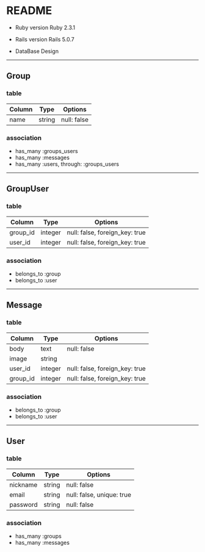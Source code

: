 # README

* Ruby version
  Ruby 2.3.1

* Rails version
  Rails 5.0.7

* DataBase Design
---
## Group
### table
|Column|Type|Options|
|-|-|-|
|name|string|null: false|

### association
- has_many :groups_users
- has_many :messages
- has_many :users, through: :groups_users

---
## GroupUser
### table
|Column|Type|Options|
|-|-|-|
|group_id|integer|null: false, foreign_key: true|
|user_id|integer|null: false, foreign_key: true|

### association
- belongs_to :group
- belongs_to :user

---
## Message
### table
|Column|Type|Options|
|-|-|-|
|body|text|null: false|
|image|string||
|user_id|integer|null: false, foreign_key: true|
|group_id|integer|null: false, foreign_key: true|

### association
- belongs_to :group
- belongs_to :user

---
## User
### table
|Column|Type|Options|
|-|-|-|
|nickname|string|null: false|
|email|string|null: false, unique: true|
|password|string|null: false|

### association
- has_many :groups
- has_many :messages

